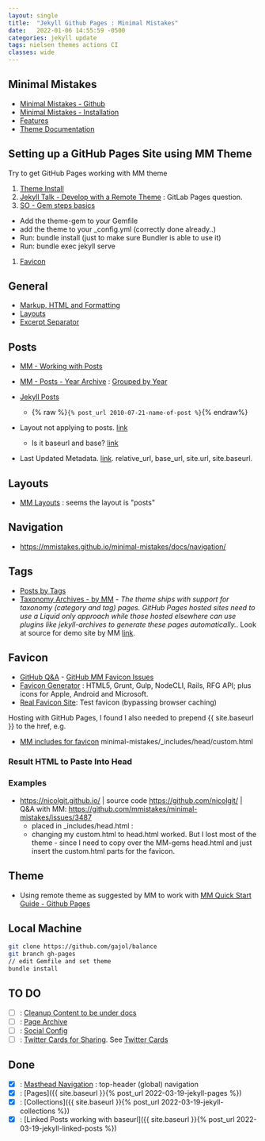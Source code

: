 ```yaml
---
layout: single
title:  "Jekyll Github Pages : Minimal Mistakes"
date:   2022-01-06 14:55:59 -0500
categories: jekyll update
tags: nielsen themes actions CI
classes: wide
---
```


## Minimal Mistakes
- [Minimal Mistakes - Github](https://mmistakes.github.io/minimal-mistakes/)
- [Minimal Mistakes - Installation](https://mmistakes.github.io/minimal-mistakes/docs/installation/)
- [Features](https://mmistakes.github.io/minimal-mistakes/about/)
- [Theme Documentation](https://mmistakes.github.io/minimal-mistakes/docs/quick-start-guide/)


## Setting up a GitHub Pages Site using MM Theme
Try to get GitHub Pages working with MM theme
1. [Theme Install](http://gabe-lade.com/theme-setup/)
1. [Jekyll Talk - Develop with a Remote Theme](https://talk.jekyllrb.com/t/how-to-develop-wth-remote-theme/6021) : GitLab Pages question.
1. [SO - Gem steps basics](https://stackoverflow.com/questions/46380722/jekyll-theme-could-not-be-found)
  -  Add the theme-gem to your Gemfile
  -  add the theme to your _config.yml (correctly done already..)
  -  Run: bundle install (just to make sure Bundler is able to use it)
  -  Run: bundle exec jekyll serve
1. [Favicon](https://github.com/mmistakes/minimal-mistakes/issues/585)

## General
- [Markup, HTML and Formatting](https://mmistakes.github.io/minimal-mistakes/markup/markup-html-tags-and-formatting/)
- [Layouts](https://mmistakes.github.io/minimal-mistakes/docs/layouts/)
- [Excerpt Separator](http://jekyllrb.com/docs/posts/#post-excerpts)

## Posts
- [MM - Working with Posts](https://mmistakes.github.io/minimal-mistakes/docs/posts/)
- [MM - Posts - Year Archive](https://mmistakes.github.io/minimal-mistakes/docs/layouts/#archive-layout) : [Grouped by Year](https://github.com/mmistakes/minimal-mistakes/blob/master/docs/_pages/year-archive.md)
- [Jekyll Posts](https://jekyllrb.com/docs/liquid/tags/#linking-to-posts)
   - {% raw  %}`{% post_url 2010-07-21-name-of-post %}`{% endraw%}

- Layout not applying to posts. [link](https://talk.jekyllrb.com/t/solved-layout-not-applying-to-individual-posts-only/2971)
  - Is it baseurl and base? [link](https://talk.jekyllrb.com/t/relative-url-and-baseurl/2051)

- Last Updated Metadata. [link](https://solomonvictorino.com/better-post-dates-jekyll/).  relative_url, base_url, site.url, site.baseurl.

## Layouts
- [MM Layouts](https://mmistakes.github.io/minimal-mistakes/docs/layouts/) : seems the layout is "posts"

## Navigation
- https://mmistakes.github.io/minimal-mistakes/docs/navigation/

## Tags
- [Posts by Tags](https://mmistakes.github.io/minimal-mistakes/tags/)
- [Taxonomy Archives - by MM](https://mmistakes.github.io/minimal-mistakes/docs/layouts/#taxonomy-archives) - *The theme ships with support for taxonomy (category and tag) pages. GitHub Pages hosted sites need to use a Liquid only approach while those hosted elsewhere can use plugins like jekyll-archives to generate these pages automatically.*.   Look at source for demo site by MM [link](https://github.com/mmistakes/minimal-mistakes/tree/master/docs/_pages).

## Favicon
- [GitHub Q&A](https://github.com/mmistakes/minimal-mistakes/issues/949) - [GitHub MM Favicon Issues](https://github.com/mmistakes/minimal-mistakes/issues?q=favicon+is%3Aclosed)
- [Favicon Generator](http://realfavicongenerator.net/) : HTML5, Grunt, Gulp, NodeCLI, Rails, RFG API; plus icons for Apple, Android and Microsoft.
- [Real Favicon Site](http://realfavicongenerator.net/): Test favicon (bypassing browser caching)

Hosting with GitHub Pages, I found I also needed to prepend {{ site.baseurl }} to the href, e.g.
<link rel="shortcut icon" href="{{ site.baseurl }}/assets/images/favicon.ico">

- [MM includes for favicon](https://github.com/mmistakes/minimal-mistakes/blob/gh-pages-3.1.6/_includes/head/custom.html)
minimal-mistakes/_includes/head/custom.html
<link rel="icon" type="image/png" href="{{ base_path }}/images/favicon-16x16.png?v=M44lzPylqQ" sizes="16x16">

### Result HTML to Paste Into Head
<link rel="apple-touch-icon" sizes="180x180" href="/apple-touch-icon.png">
<link rel="icon" type="image/png" sizes="32x32" href="/favicon-32x32.png">
<link rel="icon" type="image/png" sizes="16x16" href="/favicon-16x16.png">
<link rel="manifest" href="/site.webmanifest">
<link rel="mask-icon" href="/safari-pinned-tab.svg" color="#5bbad5">
<meta name="msapplication-TileColor" content="#da532c">
<meta name="theme-color" content="#ffffff">

### Examples
- https://nicolgit.github.io/ | source code https://github.com/nicolgit/ | Q&A with MM: https://github.com/mmistakes/minimal-mistakes/issues/3487
  - placed in _includes/head.html :  <link rel="shortcut icon" type="image/png" href="/favicon.png">
  - changing my custom.html to head.html worked.  But I lost most of the theme - since I need to copy over the MM-gems head.html and just insert the custom.html parts for the favicon.

## Theme
- Using remote theme as suggested by MM to work with [MM Quick Start Guide - Github Pages](https://mmistakes.github.io/minimal-mistakes/docs/quick-start-guide/#installing-the-theme)

## Local Machine

``` sh
git clone https://github.com/gajol/balance
git branch gh-pages
// edit Gemfile and set theme
bundle install
```

## TO DO
- [ ] : [Cleanup Content to be under docs](https://github.com/mmistakes/minimal-mistakes/tree/master/docs)
- [ ] : [Page Archive](https://github.com/mmistakes/minimal-mistakes/blob/master/docs/_pages/sitemap.md)
- [ ] : [Social Config]()
- [ ] : [Twitter Cards for Sharing](https://mmistakes.github.io/minimal-mistakes/docs/configuration/#twitter-cards-and-facebook-open-graph). See [Twitter Cards](https://developer.twitter.com/en/docs/twitter-for-websites/cards/overview/player-card)

## Done
- [x] : [Masthead Navigation](https://mmistakes.github.io/minimal-mistakes/docs/navigation/) : top-header (global) navigation
- [x] : [Pages]({{ site.baseurl }}{% post_url 2022-03-19-jekyll-pages %})
- [x] : [Collections]({{ site.baseurl }}{% post_url 2022-03-19-jekyll-collections %})
- [x] : [Linked Posts working with baseurl]({{ site.baseurl }}{% post_url 2022-03-19-jekyll-linked-posts %})

